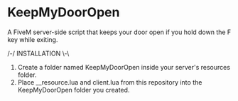 # KeepMyDoorOpen
A FiveM server-side script that keeps your door open if you hold down the F key while exiting.

/-/ INSTALLATION \\-\
1. Create a folder named KeepMyDoorOpen inside your server's resources folder.
2. Place __resource.lua and client.lua from this repository into the KeepMyDoorOpen folder you created.
